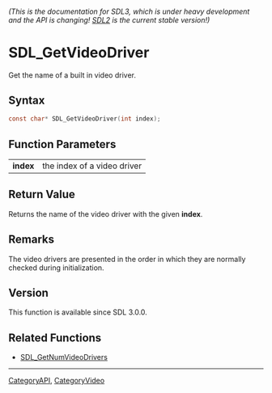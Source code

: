 ###### (This is the documentation for SDL3, which is under heavy development and the API is changing! [SDL2](https://wiki.libsdl.org/SDL2/) is the current stable version!)
# SDL_GetVideoDriver

Get the name of a built in video driver.

## Syntax

```c
const char* SDL_GetVideoDriver(int index);

```

## Function Parameters

|               |                             |
| ------------- | --------------------------- |
| **index**     | the index of a video driver |

## Return Value

Returns the name of the video driver with the given **index**.

## Remarks

The video drivers are presented in the order in which they are normally
checked during initialization.

## Version

This function is available since SDL 3.0.0.

## Related Functions

* [SDL_GetNumVideoDrivers](SDL_GetNumVideoDrivers)

----
[CategoryAPI](CategoryAPI), [CategoryVideo](CategoryVideo)


